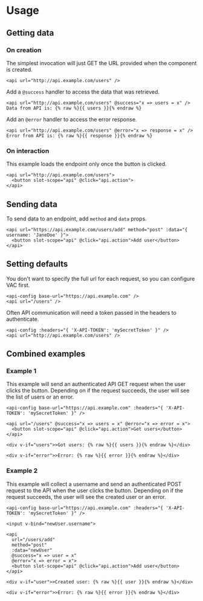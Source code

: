 # Usage

## Getting data

### On creation

The simplest invocation will just GET the URL provided when the component is created.

```vue
<api url="http://api.example.com/users" />
```

Add a `@success` handler to access the data that was retrieved.

```vue
<api url="http://api.example.com/users" @success="x => users = x" />
Data from API is: {% raw %}{{ users }}{% endraw %}
```

Add an `@error` handler to access the error response.

```vue
<api url="http://api.example.com/users" @error="x => response = x" />
Error from API is: {% raw %}{{ response }}{% endraw %}
```

### On interaction

This example loads the endpoint only once the button is clicked.

```vue
<api url="http://api.example.com/users">
  <button slot-scope="api" @click="api.action">
</api>
```

## Sending data

To send data to an endpoint, add `method` and `data` props.

```vue
<api url="https://api.example.com/users/add" method="post" :data="{ username: 'JaneDoe' }">
  <button slot-scope="api" @click="api.action">Add user</button>
</api>
```

## Setting defaults

You don't want to specify the full url for each request, so you can configure VAC first.

```vue
<api-config base-url="https://api.example.com" />
<api url="/users" />
```

Often API communication will need a token passed in the headers to authenticate.

```vue
<api-config :headers="{ 'X-API-TOKEN': 'mySecretToken' }" />
<api url="http://api.example.com/users" />
```

## Combined examples

### Example 1
This example will send an authenticated API GET request when the user clicks the button. Depending on if the request succeeds, the user will see the list of users or an error.

```vue
<api-config base-url="https://api.example.com" :headers="{ 'X-API-TOKEN': 'mySecretToken' }" />

<api url="/users" @success="x => users = x" @error="x => error = x">
  <button slot-scope="api" @click="api.action">Get users</button>
</api>

<div v-if="users">>Got users: {% raw %}{{ users }}{% endraw %}</div>

<div v-if="error">>Error: {% raw %}{{ error }}{% endraw %}</div>
```

### Example 2
This example will collect a username and send an authenticated POST request to the API when the user clicks the button. Depending on if the request succeeds, the user will see the created user or an error.

```vue
<api-config base-url="https://api.example.com" :headers="{ 'X-API-TOKEN': 'mySecretToken' }" />

<input v-bind="newUser.username">

<api 
  url="/users/add" 
  method="post" 
  :data="newUser"
  @success="x => user = x" 
  @error="x => error = x">
  <button slot-scope="api" @click="api.action">Add user</button>
</api>

<div v-if="user">>Created user: {% raw %}{{ user }}{% endraw %}</div>

<div v-if="error">>Error: {% raw %}{{ error }}{% endraw %}</div>
```
